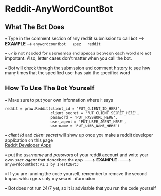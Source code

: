 # Reddit-AnyWordCountBot

## What The Bot Does

**•** Type in the comment section of any reddit submission to call bot **--> EXAMPLE -->**   `anywordcountbot   spez   reddit`

**•** `u/` is not needed for usernames and spaces between each word are not important. Also, letter cases don't matter when you call the bot.

**•** Bot will check through the submission and comment history to see how many times that the specified user has said the specified word


## How To Use The Bot Yourself

**•** Make sure to put your own information where it says

```
reddit = praw.Reddit(client_id = 'PUT_CLIENT_ID_HERE',
                     client_secret = 'PUT_CLIENT_SECRET_HERE',
                     password = 'PUT_PASSWORD_HERE',
                     user_agent = 'PUT_USER_AGENT_HERE',
                     username = 'PUT_USER_NAME_HERE')
```

**•** *client id* and *client secret* will show up once you make a reddit developer application on this page     
[Reddit Developer Apps](https://www.reddit.com/prefs/apps)

**•** put the *username* and *password* of your reddit account and write your own *user-agent* that describes the app **---> EXAMPLE ---->** `anywordcountbot:v1.1 by 1Test2Bot3`

**•** If you are running the code yourself, remember to remove the second import which gets only my secret information

**•** Bot does not run 24/7 yet, so it is advisable that you run the code yourself
